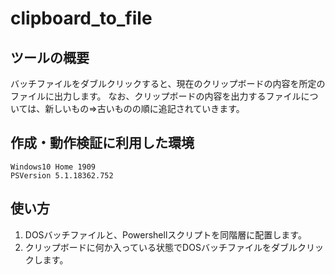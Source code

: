 # clipboard_to_file

## ツールの概要 
バッチファイルをダブルクリックすると、現在のクリップボードの内容を所定のファイルに出力します。
なお、クリップボードの内容を出力するファイルについては、新しいもの⇒古いものの順に追記されていきます。

## 作成・動作検証に利用した環境
    Windows10 Home 1909
    PSVersion 5.1.18362.752

## 使い方
1. DOSバッチファイルと、Powershellスクリプトを同階層に配置します。
2. クリップボードに何か入っている状態でDOSバッチファイルをダブルクリックします。
